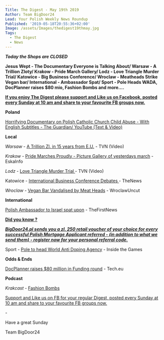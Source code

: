 ```yaml
---
Title: The Digest - May 19th 2019
Author: Team BigDoor24
Lead: Your Polish Weekly News Roundup
Published: '2019-05-18T20:55:36+02:00'
Image: /assets/Images/thedigest19thmay.jpg
Tags:
  - The Digest
  - News
---
```

**_Today the Shops are CLOSED_**

**Jesus Wept - The Documentary Everyone is Talking About/ Warsaw - A Trillion Zloty/ Krakow - Pride March Gallery/ Lodz - Love Triangle Murder Trial/ Katowice - Big Business Conference/  Wroclaw - Meatheads Strike Vegan bar/ International - Ambassador Spat/ Sport - Pole Heads WADA, DocPlanner raises $80 mio, Fashion Bombs and more....**

[**If you enjoy The Digest please support and Like us on Facebook, posted every Sunday at 10 am and share to your favourite FB groups now.**](https://www.facebook.com/bigdoor24/)

<div class="sharethis-inline-share-buttons"></div>

**Poland**

[Horrifying Documentary on Polish Catholic Church Child Abuse - With English Subtitles  - The Guardian/ YouTube (Text & Video)](https://www.theguardian.com/world/2019/may/17/poland-jail-terms-child-abuse-church-documentary?CMP=Share_AndroidApp_Email)

**Local**

_Warsaw_  - [A Trillion Zl. in 15 years from E.U.](https://www.tvn24.pl/tvn24-news-in-english,157,m/tvn24-s-business-news-from-poland-in-english,936308.html) - TVN (Video)

_Krakow_  - [Pride Marches Proudly - Picture Gallery of yesterdays march](http://krakow.eska.pl/poznaj-miasto/marsz-rownosci-18-05-2019-w-krakowie-zobacz-podsumowanie-wideo-galerie-zdjec-z-marszu-rownosci-2019-w-krakowie/16216/1) - EskaInfo

_Lodz_ - [Love Triangle Murder Trial ](https://www.tvn24.pl/tvn24-news-in-english,157,m/two-lovers-accused-of-murdering-woman-s-husband-stand-trial,935307.html)- TVN (Video)

Katowice - [International Business Conference Debates ](http://thenews.pl/1/12/Artykul/419788,Intl-business-conference-in-Poland%E2%80%99s-Katowice) -  TheNews

_Wroclaw_ - [Vegan Bar Vandalised by Meat Heads](http://wroclawuncut.com/2019/05/17/vegan-bar-in-nadodrze-wrecked-by-vandals/) - WroclawUncut

**International**

[Polish Ambassador to Israel spat upon](https://www.thefirstnews.com/article/polands-ambassador-attacked-on-streets-of-tel-aviv-5912) - TheFirstNews

[**Did you know ?**](https://bigdoor24.pl/)

[**_BigDoor24.pl sends you a zl. 250 retail voucher of your choice for every successful Polish Mortgage Applicant referred - (in addition to what we send them) - register now for your personal referral code._**](https://bigdoor24.pl/)

Sport - [Pole to head World Anti Doping Agency](https://www.insidethegames.biz/articles/1079379/david-owen-it-would-be-a-mistake-to-underestimate-wadas-new-man-witold-banka) - Inside the Games

**Odds & Ends**

[DocPlanner raises $80 million in Funding round](https://tech.eu/brief/polish-founded-healthcare-platform-docplanner-raises-e80-million/) - Tech.eu

**Podcast**

_Krakcast_ - [Fashion Bombs](https://www.krakcast.pl/e/krakcast-%E2%80%93-news-1557516416/)

[Support and Like us on FB for your regular Digest, posted every Sunday at 10 am and share to your favourite FB groups now.](https://www.facebook.com/bigdoor24/)

<div class="sharethis-inline-share-buttons"></div>

\-

Have a great Sunday

Team BigDoor24
